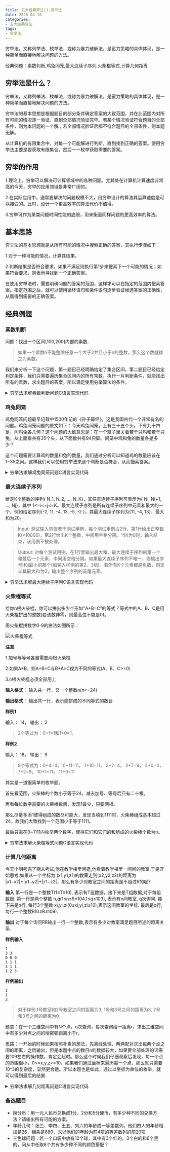 ```yaml
---
title: 五大经典算法|1.穷举法
date: 2020-04-10
categories:
- 五大经典算法
tags:
- 穷举法
---
```

穷举法，又称列举法、枚举法，或称为暴力破解法，是蛮力策略的具体体现，是一种简单而直接地解决问题的方法。

经典例题：素数判断,鸡兔同笼,最大连续子序列,火柴棍等式,计算几何距离

<!-- more -->

## 穷举法是什么？
穷举法，又称列举法、枚举法，或称为暴力破解法，是蛮力策略的具体体现，是一种简单而直接地解决问题的方法。

穷举法的基本思想是根据题目的部分条件确定答案的大致范围，并在此范围内对所有可能的情况逐一验证，直到全部情况验证完毕。若某个情况验证符合题目的全部条件，则为本问题的一个解；若全部情况验证后都不符合题目的全部条件，则本题无解。

从计算机的有限集合中，对每一个可能解进行判断，直到找到正确的答案。使用穷举法主要是要获取有限集合，然后一一枚举获取需要的答案。

## 穷举的作用
1.理论上，穷举可以解决可计算领域中的各种问题。尤其处在计算机计算速度非常高的今天，穷举的应用领域是非常广阔的。 

2.在实际应用中，通常要解决的问题规模不大，用穷举设计的算法其运算速度是可以接受的。此时，设计一个更高效率的算法代价不值得。 

3.穷举可作为某类问题时间性能的底限，用来衡量同样问题的更高效率的算法。

## 基本思路
穷举法的基本思想就是从所有可能的情况中搜索正确的答案，其执行步骤如下：

1.对于一种可能的情况，计算其结果。

2.判断结果是否符合要求，如果不满足则执行第1步来搜索下一个可能的情况；如果符合要求，则表示寻找到一个正确答案。

在使用穷举法时，需要明确问题的答案的范围，这样才可以在指定的范围内搜索答案。指定范围之后，就可以使用循环语句和条件语句逐步验证候选答案的正确性，从而得到需要的正确答案。


## 经典例题
### 素数判断
问题：找出一个区间[100,200]内部的素数.

> 如果一个常数n不能整除任意一个大于2并且小于n的整数，那么这个数就称之为素数。

我们来分析一下这个问题，第一题目已经明确给定了集合区间，第二题目已经给定判定条件，我们只需要遍历集合区间内的所有常数，执行一片判断条件，就能找出所有的素数，求出题目的答案，所以满足使用穷举算法的条件。

<details>
  <summary>穷举法求解素数判断问题C语言实现代码</summary>

```C
#include "stdio.h"

bool checkPrime(int number){
  for (int i=2; i<number; i++){
    if (number%i == 0){
      return false;
    }
  }
  return true;
}

int main() {
  int min, max, t;
  printf("输入最小数:\n");
  scanf("%d", &min);
  printf("输入最大数:\n");
  scanf("%d", &max);
  if (min>max) {
    printf("输入数据有误!\n");
    return 1;
  }

  printf("区间范围%d~%d的素数为:\n", min, max);
  for (int i=min; i<=max; i++) {
    if (checkPrime(i)) {
      printf("%d\n", i);
    }
  }
  return 0;
}
```

</details>


### 鸡兔同笼
鸡兔同笼问题最早记载中1500年前的《孙子算经》，这是我国古代一个非常有名的问题。鸡兔同笼问题的原文如下：今天鸡兔同笼，上有三十五个头，下有九十四足，问鸡兔各几何？这个问题的大致意思是：在一个笼子里关着若干只鸡和若干只兔，从上面看共有35个头，从下面数共有94只脚。问笼中鸡和兔的数量各是多少？

这个问题需要计算鸡的数量和兔的数量，我们通过分析可以知道鸡的数量应该在1~35之间。这样我们可以使用穷举法来逐个判断是否符合，从而搜索答案。


<details>
  <summary>穷举法求解鸡兔同笼问题C语言实现代码</summary>

```C
#include<iostream>
using namespace std;
/*
输入参数head是笼中头的总数，foot是笼中脚的总数，chicken是鸡的总数,rabbit是兔的总数
返回结果为0，表示没有搜索到符合条件的结果；
返回结果为1，表示搜索到了符合条件的结果
*/
int qiongju(int head, int foot, int *chicken, int *rabbit) {
  int re,i,j;
  re=0;
  for (i=0;i<=head;i++) {   //进行循环
    j=head-i;
    if (i*2+j*4==foot) {    //进行判断
      re=1;        //找到答案
      *chicken=i;
      *rabbit=j;
    }
  }
  return re;
}

int main() {
  int chicken,rabbit,head,foot;
  cout<<"穷举法求解鸡兔同笼问题："<<endl;
  cout<<"请输入头数：";
  cin>>head;
  cout<<"请输入脚数：";
  cin>>foot;
  int res=qiongju(head,foot,&chicken,&rabbit);
  if (res==1) {
    cout<<"鸡有"<<chicken<<"只，兔有"<<rabbit<<"只。"<<endl;
  } else {
    cout<<"无法求解！"<<endl;
  }
  return 0;
}
```

</details>

### 最大连续子序列
给定K个整数的序列{ N_1, N_2, ..., N_K}，其任意连续子序列可表示为{ Ni, Ni+1, ..., Nj}，其中 1<=i<=j<=K。最大连续子序列是所有连续子序列中元素和最大的一个，例如给定序列{-2, 11, -4, 13, -5, -2 }，其最大连续子序列为{11, -4, 13}，最大和为20。

> Input: 测试输入包含若干测试用例，每个测试用例占2行，第1行给出正整数K(<10000)，第2行给出K个整数，中间用空格分隔。当K为0时，输入结束，该用例不被处理。

> Output: 对每个测试用例，在1行里输出最大和、最大连续子序列的第一个和最后一个元素，中间用空格分隔。如果最大连续子序列不唯一，则输出序号i和j最小的那个(如输入样例的第2、3组)。若所有K个元素都是负数，则定义其最大和为0，输出整个序列的首尾元素。

<details>
  <summary>穷举法求解最大连续子序列C语言实现代码</summary>

```C
#include <iostream>
using namespace std;

int main() {
  int a[200] = {0};   // 数组a记录整数序列
  // count记录负数个数
  // max 最大和  max_f 最大和最前端 max_l最大和最后端
  int n, i, j, s, count, max, max_f, max_l;

  // 以输入作为循环条件实现多组数据的输入
  while(cin>>n) {
    if ( n == 0 ) return 0;

    // 特殊情况的判断
    count = 0;
    for ( i = 0; i < n; ++i ) {
      cin>>a[i];
      if ( a[i] < 0 ) count++; //记录负数个数
    }

    if (count == n) {
      max = 0;
      max_f = a[0];
      max_l = a[n-1];
    } else { // 大多数情况的操作
      max = a[0];max_f = a[0];max_l = a[0];
      for ( i = 0; i < n; ++i ) { // 从a[0]开始计算各情况
        s = a[i];
        for ( j = i+1; j < n; ++j ) { // 算法 可草稿推演
          s += a[j];
          if (s>max) { //寻找最大
            max = s;
            max_f = a[i];
            max_l = a[j];
          }
        }
      }
    }
    // 输出结果
    cout<<max<<" "<<max_f<<" "<<max_l<<endl;
  }
  return 0;
}
```

</details>

### 火柴棍等式
给你n根火柴棍，你可以拼出多少个形如“A+B=C”的等式？等式中的A、B、C是用火柴棍拼出的整数(若该数非零，则最高位不能是0)。

用火柴棍拼数字0-9的拼法如图所示：

![火柴棍等式](https://imzhanghao.oss-cn-qingdao.aliyuncs.com/img/火柴棍等式.png)

**注意**

1.加号与等号各自需要两根火柴棍

2.如果A≠B，则A+B=C与B+A=C视为不同的等式(A、B、C>=0)

3.n根火柴棍必须全部用上

**输入格式**： 输入共一行，又一个整数n(n<=24)

**输出格式**： 输出共一行，表示能拼成的不同等式的数目

**样例1**

输入： 14， 输出： 2 
> 2个等式为：0+1=1和1+0=1。

**样例2**

输入： 18， 输出： 9
> 9个等式为：0+4=4， 0+11=11， 1+10=11， 2+2=4， 2+7=9， 4+0=4， 7+2=9， 10+1=11， 11+0=11

其实是一道很简单的枚举题。

首先看范围，火柴棒的个数小于等于24，减去加号、等号后只有二十根。

再看每位数字需要的火柴棒数目，发现1最少，只要两根。

那么尽量多添1使得组成的数尽可能大，发现当填到1111时，火柴棒组成基本超过24，故我们大致找到一个范围小于等于1111。

最后只需在0~1111内枚举两个数字，使得它们和它们的和组成的火柴棒个数为n。

<details>
  <summary>穷举法求解火柴棍等式问题C语言实现代码</summary>

```C
#include<iostream>
#include<cstdio>
#include<cstring>
#include<algorithm>
using namespace std;
int num[100],ans1,i,j,n,l;
int main() {
	scanf("%d",&n);
	num[0]=6; num[1]=2; num[2]=5; num[3]=5; num[4]=4;
	num[5]=5; num[6]=6; num[7]=3; num[8]=7; num[9]=6;
	n-=4;
	
  if (n<9)  { cout<<"0"<<endl; return 0; }

	for (i=0;i<=1001;i++) {
	  for (j=0;j<=i;j++) {
	  	int x=i-j;
	  	char s1[10],s2[10],s3[10];
	  	sprintf(s1,"%d",i);
	  	sprintf(s2,"%d",j);
	  	sprintf(s3,"%d",x);
	  	int ans=0;
	  	for (l=1;l<=strlen(s1);l++) 
	  	  ans+=num[s1[l-1]-48];
	  	for (l=1;l<=strlen(s2);l++) 
	  	  ans+=num[s2[l-1]-48];
		  for (l=1;l<=strlen(s3);l++)
	  	  ans+=num[s3[l-1]-48]; 
	  	if (ans==n)
	  	  ans1++;
	  }
  }
	printf("%d",ans1);
	return 0;
}

```

</details>

### 计算几何距离
今天小明考完了期末考试,他在教学楼里闲逛,他看着教学楼里一间间的教室,于是开始思考:如果从一个坐标为 (x1,y1,z1)的教室走到(x2,y2,z2)的距离为 |x1−x2|+|y1−y2|+|z1−z2|，那么有多少对教室之间的距离是不超过R的呢?

**输入**
第一行是一个整数T(1≤T≤10), 表示有T组数据，接下来是T组数据,对于每组数据: 第一行是两个整数  n,q(1≤n≤5×104,1≤q≤103), 表示有n间教室, q次询问. 接下来是n行, 每行3个整数  xi,yi,zi(0≤xi,yi,zi≤10),表示这间教室的坐标. 最后是q行,每行一个整数R(0≤R≤109).

**输出**
对于每个询问RR输出一行一个整数,表示有多少对教室满足题目所述的距离关系.

**样例输入** 
```
1 
3 3 
0 0 0 
1 1 1 
1 1 1 
1 2 3 
```
**样例输出** 
```
1 
1 
3
```
> 对于样例,1号教室和2号教室之间的距离为3, 1号和3号之间的距离为3, 2号和3号之间的距离为0

题意：在一个三维空间中有N个点，q次查询，每次查询给一距离r，求出三维空间中有多少对点之间的哈密顿距离小于r。

思路：一开始的时候如果按照朴素的想法，先离线处理，两两配对求出每两个点之间的距离，之后输出，但是本题中点的数目n的数据较大，如果要全部处理的话需要109左右的操作数，肯定会超时。那么这个时候我们仔细观察后发现，每一个点的范围很小，0<=x,y,z<=10，如果我们通过坐标来遍历每一个点，那么就只需要10^3的复杂度，显然更合适。所以本题也是如此，通过以坐标为单位的枚举，就可以得到最后的结果.

<details>
  <summary>穷举法求解几何距离问题C语言实现代码</summary>

```C
#include <bits/stdc++.h>
using namespace std;
typedef long long LL;
const int MAX = 10005;
const int MOD = 1e9+7;
const int INF = 0x3f3f3f3f;

int n, q, t, tem;
int a, b, c, x, y, z;
LL aa[35];
LL dex[15][15][15];

int dis(int aa, int bb, int cc, int xx, int yy, int zz) {
  return abs(aa-xx)+abs(bb-yy)+abs(cc-zz);
}

int main() {
  scanf("%d",&t);
  while(t--) {
    memset(aa, 0, sizeof(aa));
    memset(dex, 0, sizeof(dex));
    scanf("%d%d",&n,&q);
    while(n--) {
      scanf("%d%d%d",&x,&y,&z);
      ++dex[x][y][z];
    }
    for (a = 0; a <= 10; ++a)
      for (b = 0; b <= 10; ++b)
        for (c = 0; c <= 10; ++c)
          if (dex[a][b][c])
            for (x = 0; x <= 10; ++x)
              for (y = 0; y <= 10; ++y)
                for (z = 0; z <= 10; ++z)
                  if (dex[x][y][z]) {
                    tem = dis(a, b, c, x, y, z);
                    if (tem == 0)
                      aa[tem] += (dex[x][y][z])*(dex[x][y][z]-1)/2;
                    else
                      aa[tem] += dex[x][y][z]*dex[a][b][c];
                  }
    for (int i = 1; i <= 30; ++i)
      aa[i] /= 2;
    for (int i = 1; i <= 30; ++i)
      aa[i] += aa[i-1];
    while(q--) {
      scanf("%d",&tem);
      if (tem > 30)
        tem = 30;
      printf("%lld\n",aa[tem]);
    }
  }
  return 0;
}
```

</details>


### 备选题目
* 换分币：用一元人民币兑换成1分、2分和5分硬币，有多少种不同的兑换方法？请输出所有可能的方案。
* 年龄几何：张三、李四、王五、刘六的年龄成一等差数列，他们四人的年龄相加是26，相乘是880，求以他们的年龄为前4项的等差数列的前20项
* 三色球问题：若一个口袋中放有12个球，其中有3个红的。3个白的和6个黒的，问从中任取8个共有多少种不同的颜色搭配？
